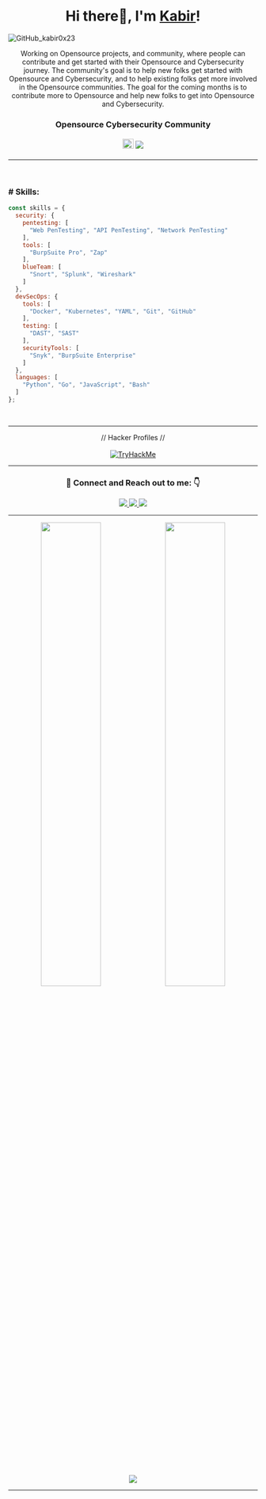 ### <h1 align="center">Hi there👋, I'm <a href="https://kabir0x23.github.io/">Kabir</a>!</h1>

![GitHub_kabir0x23](https://user-images.githubusercontent.com/44284877/207358244-0ceba8fb-6ff0-4d51-99c6-523dd57943e3.png "Kabir0x23")

<p align="center">
  Working on Opensource projects,  and community, where people can contribute and get started with their Opensource and Cybersecurity journey.
  The community's goal is to help new folks get started with Opensource and Cybersecurity, and to help existing folks get more involved in the Opensource communities. 
  The goal for the coming months is to contribute more to Opensource and help new folks to get into Opensource and Cybersecurity.
</p>
<div align="center">
  <h3> Opensource Cybersecurity Community </h3>
  <h4> 
    <img src="https://user-images.githubusercontent.com/44284877/207346937-5c82dfeb-e46d-4d0c-8a8a-d5e87387910a.png" width="22" height="20"/>
    <a href="https://github.com/th3cyb3rhub">
      <img src="https://img.shields.io/badge/TheCyberHUB Community-0d1117">
    </a>
  </h4>
</div>

---

<br/>

### # Skills: 
```js
const skills = {
  security: {
    pentesting: [
      "Web PenTesting", "API PenTesting", "Network PenTesting"
    ],
    tools: [
      "BurpSuite Pro", "Zap"
    ],
    blueTeam: [
      "Snort", "Splunk", "Wireshark"
    ]
  },
  devSecOps: {
    tools: [
      "Docker", "Kubernetes", "YAML", "Git", "GitHub"
    ],
    testing: [
      "DAST", "SAST"
    ],
    securityTools: [
      "Snyk", "BurpSuite Enterprise"
    ]
  },
  languages: [
    "Python", "Go", "JavaScript", "Bash"
  ]
};
```

<br/>

---

<div align="center">
  // Hacker Profiles // <br/> <br/>
  <a href="https://tryhackme.com/p/kabir0x23"> 
    <img src="https://tryhackme-badges.s3.amazonaws.com/kabir0x23.png" alt="TryHackMe">
  </a>
</div>

---

[//]: # (### Achievements, Awards and Recognition)

<!-- --- -->

<div align="center">
<h3> 🤝 Connect and Reach out to me: 👇</h3>
  
  <a href="https://twitter.com/kabir0x23">
    <img src="https://img.shields.io/badge/Twitter-1DA1F2?style=for-the-badge&logo=twitter&logoColor=white">
  </a>
  <a href="https://www.linkedin.com/in/kabir0x23/">
    <img src="https://img.shields.io/badge/LinkedIn-0077B5?style=for-the-badge&logo=linkedin&logoColor=white">
  </a> 
  <a href="https://www.instagram.com/kabir0x23">
    <img src="https://img.shields.io/badge/Instagram-E4405F?style=for-the-badge&logo=instagram&logoColor=white">
  </a>
<!--   <a href="https://kabir0x23.medium.com">
   <img src="https://img.shields.io/badge/Medium-12100E?style=for-the-badge&logo=medium&logoColor=white">
  </a> -->
<!--   <a href="https://linktree.com/kabir0x23">
    <img src="https://img.shields.io/badge/linktree-39E09B?style=for-the-badge&logo=linktree&logoColor=white">
  </a> -->
 
<!--   <a href="http://kabir0x23.github.io/Portfolio">
    <img src="https://img.shields.io/badge/Portfolio-0D1117?style=for-the-badge&logo=About.me&logoColor=white" >
  </a> -->
</div>

---

<!-- ### :zap: Recent Activity -->
<!--START_SECTION:activity--> <!--END_SECTION:activity-->
 
<!-- --- -->

<p align="center">
  <img width="49%" src="https://github-readme-stats.vercel.app/api?username=kabir0x23&count_private=true&theme=dark&show_icons=true" />
  <img width="49%" src="https://github-readme-streak-stats.herokuapp.com/?user=kabir0x23&theme=dark&count_private=true" />
</p>

<div align="center">
  
  [![](https://visitcount.itsvg.in/api?id=kabir0x23&label=Profile%20Views&color=12&icon=2&pretty=false)](https://visitcount.itsvg.in)

</div>

[//]: # (The End)

---
